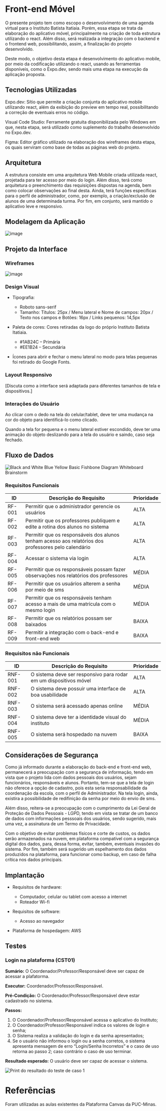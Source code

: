 # Front-end Móvel

O presente projeto tem como escopo o desenvolvimento de uma agenda virtual para o Instituto Batista Itatiaia. Porém, essa etapa se trata da elaboração do aplicativo móvel, principalmente na criação de toda estrutura utilizando o react. Além disso, será realizada a integração com o backend e  o frontend web, possibilitando, assim, a finalização do projeto desenvolvido.

Deste modo, o objetivo desta etapa é desenvolvimento do aplicativo mobile, por meio da codificação utilizando o react, usando as ferramentas disponíveis, como o Expo.dev, sendo mais uma etapa na execução da aplicação proposta.

## Tecnologias Utilizadas

Expo.dev: Sítio que permite a criação conjunta do aplicativo mobile utilizando react, além da exibição do preview em tempo real, possibilitando a correção de eventuais erros no código.

Visual Code Studio: Ferramente gratuita disponibilizada pelo Windows em que, nesta etapa, será utilizado como suplemento do trabalho desenvolvido no Expo.dev.

Figma: Editor gráfico utilizado na elaboração dos wireframes desta etapa, os quais serviram como base de todas as páginas web do projeto.

## Arquitetura

A estrutura consiste em uma arquitetura Web Mobile criada utilizada react, projetada para ter acesso por meio do login. Além disso, terá como arquitetura o preenchimento das requisições dispostas na agenda, bem como colocar observações ao final desta. Ainda, terá funções específicas para o perfil de administrador, como, por exemplo, a criação/exclusão de alunos de uma determinada turma. Por fim, em conjunto, será mantido o aplicativo leve e responsivo.

## Modelagem da Aplicação

![image](https://github.com/ICEI-PUC-Minas-PMV-SI/pmv-si-2024-1-pe6-t1-g2-ibi/blob/main/docs/img/diagramaclasse.png)

## Projeto da Interface
### Wireframes

![image](https://github.com/ICEI-PUC-Minas-PMV-SI/pmv-si-2024-1-pe6-t1-g2-ibi/blob/main/docs/img/telas_reponsivas.png)

### Design Visual

* Tipografia: 
  * Roboto sans-serif
  * Tamanho: Títulos: 25px / Menu lateral e Nome de campos: 20px / Texto nos campos e Botões: 16px / Links pequenos: 14,5px
    
* Paleta de cores: Cores retiradas da logo do próprio Instituto Batista Itatiaia.
	 * #1AB24C – Primária
  * #EE1B24 – Secundária
    
* Ícones para abrir e fechar o menu lateral no modo para telas pequenas foi retirado do Google Fonts.

### Layout Responsivo
[Discuta como a interface será adaptada para diferentes tamanhos de tela e dispositivos.]

### Interações do Usuário

Ao clicar com o dedo na tela do celular/tablet, deve ter uma mudança na cor do objeto para identificá-lo como clicado.

Quando a tela for pequena e o menu lateral estiver escondido, deve ter uma animação do objeto deslizando para a tela do usuário e saindo, caso seja fechado.

## Fluxo de Dados

![Black and White Blue Yellow Basic Fishbone Diagram Whiteboard Brainstorm](https://github.com/ICEI-PUC-Minas-PMV-SI/pmv-si-2024-1-pe6-t1-g2-ibi/assets/90218407/091ea765-f403-4edc-9471-8758e6156679)

### Requisitos Funcionais

|ID    | Descrição do Requisito  | Prioridade |
|------|-----------------------------------------|----|
|RF-001| Permitir que o administrador gerencie os usuários | ALTA |
|RF-002| Permitir que os professores publiquem e edite a rotina dos alunos no sistema   | ALTA |  
|RF-003| Permitir que os responsáveis dos alunos tenham acesso aos relatórios dos professores pelo calendário   | ALTA | 
|RF-004| Acessar o sistema via login  | ALTA | 
|RF-005| Permitir que os responsáveis possam fazer observações nos relatórios dos professores   | MÉDIA |
|RF-006| Permitir que os usuários alterem a senha por meio de sms | MÉDIA |
|RF-007| Permitir que os responsáveis tenham acesso a mais de uma matrícula com o mesmo login   | MÉDIA |
|RF-008| Permitir que os relatórios possam ser baixados | BAIXA |
|RF-009| Permitir a integração com o back-end e front-end web | BAIXA |

### Requisitos não Funcionais

|ID     | Descrição do Requisito  |Prioridade |
|-------|-------------------------|----|
|RNF-001| O sistema deve ser responsivo para rodar em um dispositivos móvel | ALTA | 
|RNF-002| O sistema deve possuir uma interface de boa usabilidade | ALTA | 
|RNF-003| O sistema será acessado apenas online | MÉDIA | 
|RNF-004| O sistema deve ter a identidade visual do instituto | MÉDIA |
|RNF-005| O sistema será hospedado na nuvem | BAIXA |

## Considerações de Segurança

Como já informado durante a elaboração do back-end e front-end web, permanecerá a preocupação com a segurança de informação, tendo em vista que o projeto lida com dados pessoais dos usuários, sejam funcionários, responsáveis e alunos. Portanto, tem-se que a tela de login não oferece a opção de cadastro, pois esta seria responsabilidade da coordenação da escola, com o perfil de Administrador. Na tela login, ainda, existira a possibilidade de redifinição da senha por meio do envio de sms.

Além disso, reitera-se a preocupação com o cumprimento da Lei Geral de Proteção de Dados Pessoais - LGPD, tendo em vista se tratar de um banco de dados com informações pesssoais dos usuários, sendo sugerido, mais uma vez, a assinatura de um Termo de Privacidade.

Com o objetivo de evitar problemas físicos e corte de custos, os dados serão armazenados na nuvem, em plataforma compatível com a segurança digital dos dados, para, dessa forma, evitar, também, eventuais invasões do sistema. Por fim, também será sugerido um espelhamento dos dados produzidos na plataforma, para funcionar como backup, em caso de falha crítica nos dados principais.

## Implantação

* Requisitos de hardware:
  * Computador, celular ou tablet com acesso a internet
  * Roteador Wi-fi

* Requisitos de software:
  * Acesso ao navegador

* Plataforma de hospedagem: AWS

## Testes

### Login na plataforma  (CST01)

**Sumário:** O Coordenador/Professor/Responsável deve ser capaz de acessar a plafatorma.

**Executor:** Coordenador/Professor/Responsável.

**Pré-Condição:** O Coordenador/Professor/Responsável deve estar cadastrado no sistema.

**Passos:**

1.  O Coordenador/Professor/Responsável acessa o aplicativo do Instituto;
2.  O Coordenador/Professor/Responsável indica os valores de login e senha;
3.  O Sistema realiza a validação do login e da senha apresentados;
4.  Se o usuário não informou o login ou a senha corretos, o sistema apresenta mensagem de erro “Login/Senha Incorretos” e o caso de uso retorna ao passo 2; caso contrário o caso de uso terminar.

**Resultado esperado:** O usuário deve ser capaz de acessar o sistema.

![Print do resultado do teste de caso 1](https://github.com/ICEI-PUC-Minas-PMV-SI/pmv-si-2024-1-pe6-t1-g2-ibi/blob/main/docs/img/Acesso.png?raw=true)

# Referências

Foram utilizadas as aulas existentes da Plataforma Canvas da PUC-Minas.
